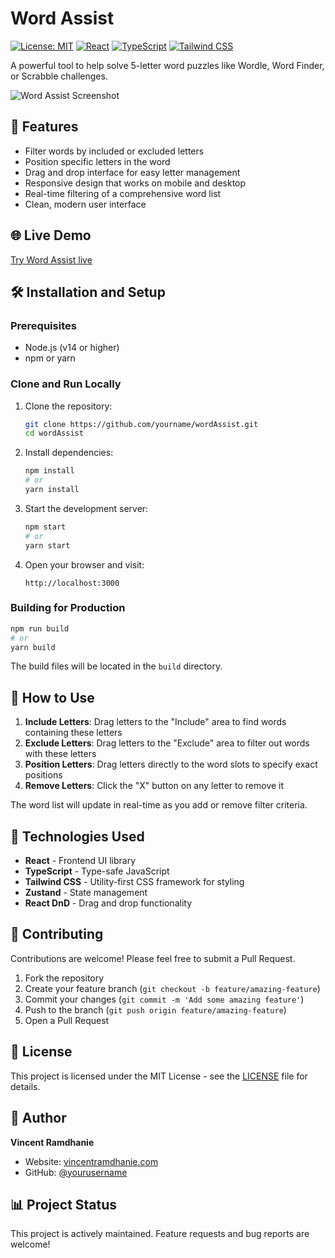 # Word Assist

[![License: MIT](https://img.shields.io/badge/License-MIT-yellow.svg)](https://opensource.org/licenses/MIT)
[![React](https://img.shields.io/badge/React-18-blue.svg)](https://reactjs.org/)
[![TypeScript](https://img.shields.io/badge/TypeScript-5.0-blue.svg)](https://www.typescriptlang.org/)
[![Tailwind CSS](https://img.shields.io/badge/Tailwind%20CSS-3-38B2AC.svg)](https://tailwindcss.com/)

A powerful tool to help solve 5-letter word puzzles like Wordle, Word Finder, or Scrabble challenges.

![Word Assist Screenshot](https://via.placeholder.com/800x400?text=Word+Assist+Screenshot)

## 🚀 Features

- Filter words by included or excluded letters
- Position specific letters in the word
- Drag and drop interface for easy letter management
- Responsive design that works on mobile and desktop
- Real-time filtering of a comprehensive word list
- Clean, modern user interface

## 🌐 Live Demo

[Try Word Assist live](https://words.vincentramdhanie.com)

## 🛠️ Installation and Setup

### Prerequisites

- Node.js (v14 or higher)
- npm or yarn

### Clone and Run Locally

1. Clone the repository:
   ```bash
   git clone https://github.com/yourname/wordAssist.git
   cd wordAssist
   ```

2. Install dependencies:
   ```bash
   npm install
   # or 
   yarn install
   ```

3. Start the development server:
   ```bash
   npm start
   # or
   yarn start
   ```

4. Open your browser and visit:
   ```
   http://localhost:3000
   ```

### Building for Production

```bash
npm run build
# or
yarn build
```

The build files will be located in the `build` directory.

## 🧩 How to Use

1. **Include Letters**: Drag letters to the "Include" area to find words containing these letters
2. **Exclude Letters**: Drag letters to the "Exclude" area to filter out words with these letters
3. **Position Letters**: Drag letters directly to the word slots to specify exact positions
4. **Remove Letters**: Click the "X" button on any letter to remove it

The word list will update in real-time as you add or remove filter criteria.

## 🧰 Technologies Used

- **React** - Frontend UI library
- **TypeScript** - Type-safe JavaScript
- **Tailwind CSS** - Utility-first CSS framework for styling
- **Zustand** - State management
- **React DnD** - Drag and drop functionality

## 🤝 Contributing

Contributions are welcome! Please feel free to submit a Pull Request.

1. Fork the repository
2. Create your feature branch (`git checkout -b feature/amazing-feature`)
3. Commit your changes (`git commit -m 'Add some amazing feature'`)
4. Push to the branch (`git push origin feature/amazing-feature`)
5. Open a Pull Request

## 📝 License

This project is licensed under the MIT License - see the [LICENSE](LICENSE) file for details.

## 👤 Author

**Vincent Ramdhanie**

- Website: [vincentramdhanie.com](https://vincentramdhanie.com)
- GitHub: [@yourusername](https://github.com/yourusername)

## 📊 Project Status

This project is actively maintained. Feature requests and bug reports are welcome!